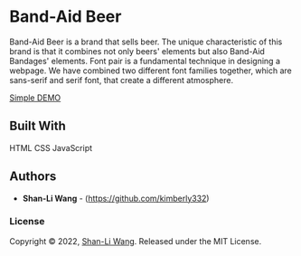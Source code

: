 # Band-Aid Beer

Band-Aid Beer is a brand that sells beer. The unique characteristic of this brand is that it combines not only beers' elements but also Band-Aid Bandages' elements. Font pair is a fundamental technique in designing a webpage. We have combined two different font families together, which are sans-serif and serif font, that create a different atmosphere.

[Simple DEMO](https://kimberly332.github.io/wang_shan-li_bae_jiyun_mt-fip)

## Built With

HTML CSS JavaScript

## Authors

* **Shan-Li Wang** - (https://github.com/kimberly332)

### License

Copyright © 2022, [Shan-Li Wang](https://github.com/kimberly332).
Released under the MIT License.

